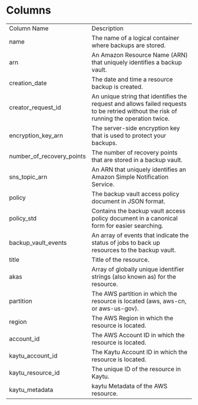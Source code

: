 # Columns  

<table>
	<tr><td>Column Name</td><td>Description</td></tr>
	<tr><td>name</td><td>The name of a logical container where backups are stored.</td></tr>
	<tr><td>arn</td><td>An Amazon Resource Name (ARN) that uniquely identifies a backup vault.</td></tr>
	<tr><td>creation_date</td><td>The date and time a resource backup is created.</td></tr>
	<tr><td>creator_request_id</td><td>An unique string that identifies the request and allows failed requests to be retried without the risk of running the operation twice.</td></tr>
	<tr><td>encryption_key_arn</td><td>The server-side encryption key that is used to protect your backups.</td></tr>
	<tr><td>number_of_recovery_points</td><td>The number of recovery points that are stored in a backup vault.</td></tr>
	<tr><td>sns_topic_arn</td><td>An ARN that uniquely identifies an Amazon Simple Notification Service.</td></tr>
	<tr><td>policy</td><td>The backup vault access policy document in JSON format.</td></tr>
	<tr><td>policy_std</td><td>Contains the backup vault access policy document in a canonical form for easier searching.</td></tr>
	<tr><td>backup_vault_events</td><td>An array of events that indicate the status of jobs to back up resources to the backup vault.</td></tr>
	<tr><td>title</td><td>Title of the resource.</td></tr>
	<tr><td>akas</td><td>Array of globally unique identifier strings (also known as) for the resource.</td></tr>
	<tr><td>partition</td><td>The AWS partition in which the resource is located (aws, aws-cn, or aws-us-gov).</td></tr>
	<tr><td>region</td><td>The AWS Region in which the resource is located.</td></tr>
	<tr><td>account_id</td><td>The AWS Account ID in which the resource is located.</td></tr>
	<tr><td>kaytu_account_id</td><td>The Kaytu Account ID in which the resource is located.</td></tr>
	<tr><td>kaytu_resource_id</td><td>The unique ID of the resource in Kaytu.</td></tr>
	<tr><td>kaytu_metadata</td><td>kaytu Metadata of the AWS resource.</td></tr>
</table>